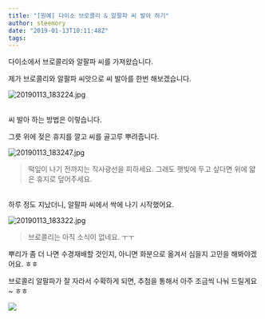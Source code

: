 ```yaml
---
title: "[원예] 다이소 브로콜리 & 알팔파 씨 발아 하기"
author: steemory
date: "2019-01-13T10:11:48Z"
tags:
---
```

다이소에서 브로콜리와 알팔파 씨를 가져왔습니다.

제가 브로콜리와 알팔파 씨앗으로 씨 발아를 한번 해보겠습니다.

![20190113_183224.jpg](https://cdn.steemitimages.com/0x0/https://s3.ap-northeast-2.amazonaws.com/dclick/image/steemory/1547372185681)

<br>씨 발아 하는 방법은 이렇습니다. 

그릇 위에 젖은 휴지를 깔고 씨를 골고루 뿌려줍니다.

![20190113_183247.jpg](https://cdn.steemitimages.com/0x0/https://s3.ap-northeast-2.amazonaws.com/dclick/image/steemory/1547372200123)
> 떡잎이 나기 전까지는 직사광선을 피하세요. 그래도 햇빛에 두고 싶다면 위에 얇은 휴지로 덮어주세요.

<br>하루 정도 지났더니, 알팔파 씨에서 싹에 나기 시작했어요.

![20190113_183322.jpg](https://cdn.steemitimages.com/0x0/https://s3.ap-northeast-2.amazonaws.com/dclick/image/steemory/1547372206378)
> 브로콜리는 아직 소식이 없네요. ㅜㅜ

뿌리가 좀 더 나면 수경재배할 것인지, 아니면 화분으로 옮겨서 심을지 고민을 해봐야겠어요. ㅎㅎ

브로콜리 알팔파가 잘 자라서 수확하게 되면, 추첨을 통해서 아주 조금씩 나눠 드릴게요~ ㅎㅎ

![](https://cdn.steemitimages.com/0x0/https://s3.ap-northeast-2.amazonaws.com/dclick/image/steemory/1547374182861)
